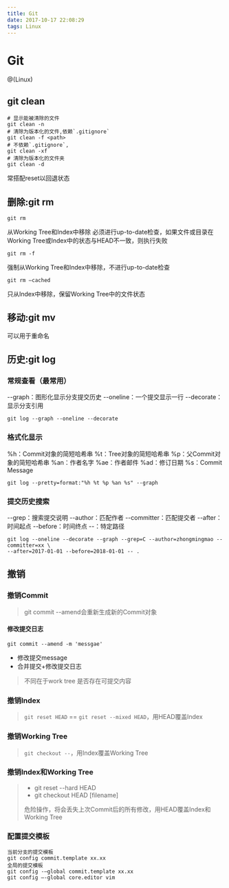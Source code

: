 ```yaml
---
title: Git
date: 2017-10-17 22:08:29
tags: Linux
---
```


# Git

@(Linux)

## git clean


```
# 显示能被清除的文件
git clean -n
# 清除为版本化的文件,依赖`.gitignore`
git clean -f <path>
# 不依赖`.gitignore`,
git clean -xf
# 清除为版本化的文件夹
git clean -d
```
常搭配reset以回退状态

## 删除:git rm
```
git rm
```
从Working Tree和Index中移除
必须进行up-to-date检查，如果文件或目录在Working Tree或Index中的状态与HEAD不一致，则执行失败


```
git rm -f
```
强制从Working Tree和Index中移除，不进行up-to-date检查

```
git rm –cached
```

只从Index中移除，保留Working Tree中的文件状态

## 移动:git mv

可以用于重命名

## 历史:git log

### 常规查看（最常用）

--graph：图形化显示分支提交历史
--oneline：一个提交显示一行
--decorate：显示分支引用

```
git log --graph --oneline --decorate
```

### 格式化显示

%h：Commit对象的简短哈希串
%t：Tree对象的简短哈希串
%p：父Commit对象的简短哈希串
%an：作者名字
%ae：作者邮件
%ad：修订日期
%s：Commit Message

```
git log --pretty=format:"%h %t %p %an %s" --graph
```


### 提交历史搜索

--grep：搜索提交说明
--author：匹配作者
--committer：匹配提交者
--after：时间起点
--before：时间终点
--：特定路径

```
git log --oneline --decorate --graph --grep=C --author=zhongmingmao --committer=xx \
--after=2017-01-01 --before=2018-01-01 -- .
```

## 撤销

### 撤销Commit

> git commit --amend会重新生成新的Commit对象

#### 修改提交日志
```
git commit --amend -m 'messgae'
```
* 修改提交message
* 合并提交+修改提交日志

> 不同在于work tree 是否存在可提交内容

### 撤销Index

> `git reset HEAD` == `git reset --mixed HEAD`，用HEAD覆盖Index


### 撤销Working Tree

> `git checkout --`，用Index覆盖Working Tree

### 撤销Index和Working Tree


> * git reset --hard HEAD
> * git checkout HEAD [filename]
> 
> 危险操作，将会丢失上次Commit后的所有修改，用HEAD覆盖Index和Working Tree


### 配置提交模板
```
当前分支的提交模板
git config commit.template xx.xx
全局的提交模板
git config -–global commit.template xx.xx
git config –-global core.editor vim
```